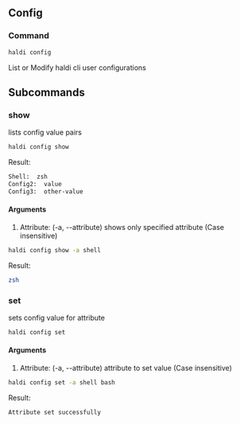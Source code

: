## Config

### Command
```bash
haldi config
```

List or Modify haldi cli user configurations

## Subcommands
### show
lists config value pairs
```bash
haldi config show
```
Result:
```bash
Shell:  zsh
Config2:  value
Config3:  other-value
```
#### Arguments
  1. Attribute: (-a, --attribute) shows only specified attribute (Case insensitive)
```bash
haldi config show -a shell
```
Result:
```bash
zsh
```

### set
sets config value for attribute
```bash
haldi config set
```
#### Arguments
  1. Attribute: (-a, --attribute) attribute to set value (Case insensitive)
```bash
haldi config set -a shell bash
```
Result:
```bash
Attribute set successfully
```
<!-- # Supported shells
 - zsh
 - bash
 - dash
 - ksh
 - sh -->
